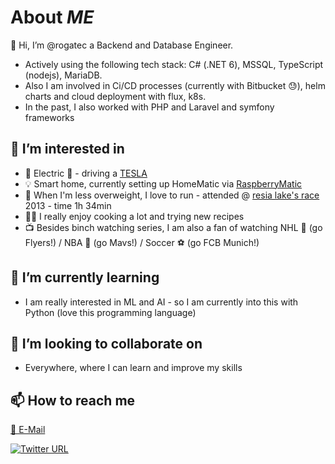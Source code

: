 # About _ME_

👋 Hi, I’m @rogatec a Backend and Database Engineer.

- Actively using the following tech stack: C# (.NET 6), MSSQL, TypeScript (nodejs), MariaDB.
- Also I am involved in Ci/CD processes (currently with Bitbucket 😓), helm charts and cloud deployment with flux, k8s.
- In the past, I also worked with PHP and Laravel and symfony frameworks

## 👀 I’m interested in

- 🔋 Electric 🚗 - driving a [TESLA](https://www.tesla.com)
- 💡 Smart home, currently setting up HomeMatic via [RaspberryMatic](https://github.com/jens-maus/RaspberryMatic)
- 🏃 When I'm less overweight, I love to run - attended @ [resia lake's race](https://www.reschenseelauf.it) 2013 - time 1h 34min
- 👨‍🍳 I really enjoy cooking a lot and trying new recipes
- 📺 Besides binch watching series, I am also a fan of watching NHL 🏒 (go Flyers!) / NBA 🏀 (go Mavs!) / Soccer ⚽ (go FCB Munich!)

## 🌱 I’m currently learning

- I am really interested in ML and AI - so I am currently into this with Python (love this programming language)

## 💞️ I’m looking to collaborate on

- Everywhere, where I can learn and improve my skills

## 📫 How to reach me

[📧 E-Mail](mailto:rogaatec@icloud.com)

[![Twitter URL](https://img.shields.io/twitter/url/https/twitter.com/t_ec.svg?style=social&label=Follow%20%40t_ec)](https://twitter.com/t_ec)
